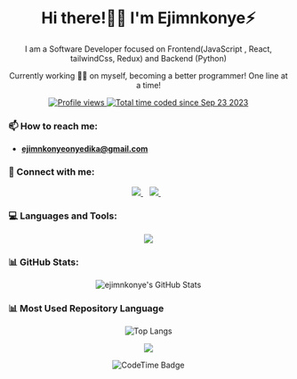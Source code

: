 <p align="center">
  <h1 align='center'>Hi there!👋🏾 I'm Ejimnkonye⚡</h1> 
  <p align="center"> I am a Software Developer focused on Frontend(JavaScript , React, tailwindCss, Redux) and Backend (Python)</p>
  <p align='center'>Currently working 👨‍🍳 on myself, becoming a better programmer! One line at a time!</p>
  <p align="center">
  <a href="https://github.com/ejimnkonye1"><img src="https://komarev.com/ghpvc/?username=ejimnkonye1&style=for-the-badge&abbreviated=true&color=blue" alt="Profile views"/>
  </a>
     <a href="https://wakatime.com/@Billiejrn"><img src="https://wakatime.com/badge/user/11f29c58-da34-47f8-b4f4-320d060467f8.svg" alt="Total time coded since Sep 23 2023" /></a>
</p>
</p>

### 📫 How to reach me:
- **ejimnkonyeonyedika@gmail.com**


### 🤝 Connect with me:
<p align='center'>
<!-- <a href="https://wa.me/2347062487335?text=Hello+Ejimnkonye" target="_blank">
      <img src="https://skillicons.dev/icons?i=whatsapp" />
</a>&nbsp;&nbsp; -->
<a href="https://twitter.com/Ejimnkonye" target="_blank">
    <img src="https://skillicons.dev/icons?i=twitter"/>
</a>&nbsp;&nbsp;
<a href="https://www.linkedin.com/in/Ejimnkonye Onyedika" target="_blank">
    <img src="https://skillicons.dev/icons?i=linkedin"/>
</a>&nbsp;&nbsp;
<!-- <a href="mailto:ejimnkonyeonyedika@gmail.com" target="_blank">
 <img src="https://skillicons.dev/icons?i=email" />
</a>&nbsp;&nbsp; -->
  
</p>


 ### 💻 Languages and Tools:
<p align="center">
  <a href="https://skillicons.dev">
    <img src="https://skillicons.dev/icons?i=git,github,firebase,css,html,mongodb,nodejs,react,tailwind,postman,bootstrap,python,flask" />
  </a>
</p>

### 📊 GitHub Stats:
<p align="center">
  <img src="https://github-readme-stats.vercel.app/api?username=ejimnkonye1&show_icons=true&hide_rank=false&rank_icon=github&theme=tokyonight" alt="ejimnkonye's GitHub Stats"/>
</p>

  ### 📊 Most Used Repository Language
<p align="center">
  <img src="https://github-readme-stats.vercel.app/api/top-langs/?username=ejimnkonye1&theme=tokyonight&layout=pie" alt="Top Langs"/>
</p>

 
  <p align="center">
   <img src = "http://github-readme-streak-stats.herokuapp.com?user=ejimnkonye1&theme=blueberry&date_format=M%20j%5B%2C%20Y%5D">
</p>


  <p align="center">
 <img href="https://codetime.dev" alt="CodeTime Badge" src="https://img.shields.io/endpoint?style=social&color=222&url=https%3A%2F%2Fapi.codetime.dev%2Fshield%3Fid%3D25507%26project%3D%26in=0">
</p>
 

